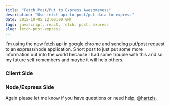 ```yaml
---
title: "Fetch Post/Put to Express Awesomeness"
description: "Use fetch api to post/put data to express"
date: 2015-10-05 12:00:00 GMT
tags: javascript, react, fetch, post, express
slug: fetch-post-express
...
```


I'm using the new [fetch api](https://developers.google.com/web/updates/2015/03/introduction-to-fetch?hl=en) in google chrome and sending put/post request to an express/node application. Short post to just put some more information out into the world because I had some trouble with this and so my future self remembers and maybe it will help others.

### Client Side
<script src="https://gist.github.com/hartzis/60d07472f5bf8a913475.js"></script>

### Node/Express Side
<script src="https://gist.github.com/hartzis/8aefb1c9ab5bd7635a52.js"></script>

Again please let me know if you have questions or need help, [@hartzis](www.twitter.com/hartzis).
